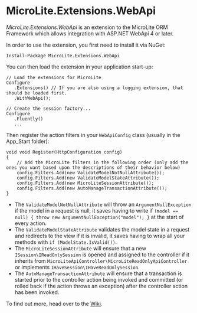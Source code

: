 MicroLite.Extensions.WebApi
===========================

_MicroLite.Extensions.WebApi_ is an extension to the MicroLite ORM Framework which allows integration with ASP.NET WebApi 4 or later.

In order to use the extension, you first need to install it via NuGet:

    Install-Package MicroLite.Extensions.WebApi

You can then load the extension in your application start-up:

    // Load the extensions for MicroLite
    Configure
       .Extensions() // If you are also using a logging extension, that should be loaded first.
       .WithWebApi();

    // Create the session factory...
    Configure
       .Fluently()
       ...

Then register the action filters in your `WebApiConfig` class (usually in the App_Start folder):

    void void Register(HttpConfiguration config)
    {
        // Add the MicroLite filters in the following order (only add the ones you want based upon the descriptions of their behavior below)
        config.Filters.Add(new ValidateModelNotNullAttribute());
        config.Filters.Add(new ValidateModelStateAttribute());
        config.Filters.Add(new MicroLiteSessionAttribute());
        config.Filters.Add(new AutoManageTransactionAttribute());
    }

* The `ValidateModelNotNullAttribute` will throw an `ArgumentNullException` if the model in a request is null, it saves having to write if `(model == null) { throw new ArgumentNullException("model"); }` at the start of every action.
* The `ValidateModelStateAttribute` validates the model state in a request and redirects to the view if it is invalid, it saves having to wrap all your methods with `if (ModelState.IsValid())`.
* The `MicroLiteSessionAttribute` will ensure that a new `ISession\IReadOnlySession` is opened and assigned to the controller if it inherits from `MicroLiteApiController\MicroLiteReadOnlyApiController` or implements `IHaveSession\IHaveReadOnlySession`.
* The `AutoManageTransactionAttribute` will ensure that a transaction is started prior to the controller action being invoked and committed (or rolled back if the action throws an exception) after the controller action has been invoked.

To find out more, head over to the [Wiki](https://github.com/TrevorPilley/MicroLite.Extensions.WebApi/wiki).